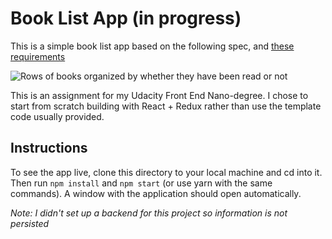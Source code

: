 # Book List App (in progress)

This is a simple book list app based on the following spec, and [these requirements](https://review.udacity.com/#!/rubrics/918/view)

![Rows of books organized by whether they have been read or not](https://d17h27t6h515a5.cloudfront.net/topher/2017/July/595d48a9_correct-use-of-state/correct-use-of-state.gif)

This is an assignment for my Udacity Front End Nano-degree. I chose to start from scratch building with React + Redux rather than use the template code usually provided. 

## Instructions

To see the app live, clone this directory to your local machine and cd into it. Then run `npm install` and `npm start` (or use yarn with the same commands). A window with the application should open automatically. 

_Note: I didn't set up a backend for this project so information is not persisted_


